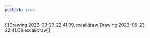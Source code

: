 ```yaml
---
publish: true
---
```


![[Drawing 2023-09-23 22.41.09.excalidraw|Drawing 2023-09-23 22.41.09.excalidraw]]